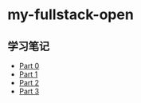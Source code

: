 # my-fullstack-open

## 学习笔记

- [Part 0](./part0/README.md)
- [Part 1](./part1/README.md)
- [Part 2](./part2/README.md)
- [Part 3](./part3/README.md)
